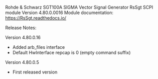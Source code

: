 Rohde & Schwarz SGT100A SIGMA Vector Signal Generator RsSgt SCPI module Version 4.80.0.0016
Module documentation: https://RsSgt.readthedocs.io/

Release Notes:

Version 4.80.0.16
- Added arb_files interface
- Default HwInterface repcap is 0 (empty command suffix)

Version 4.80.0.5
- First released version
